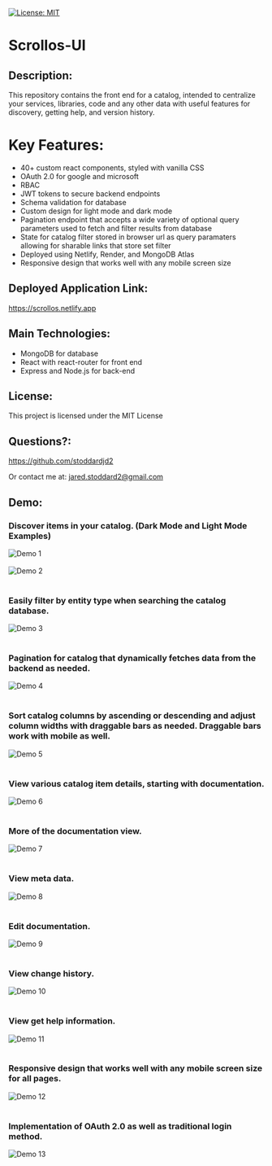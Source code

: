 [![License: MIT](https://img.shields.io/badge/License-MIT-yellow.svg)](https://opensource.org/licenses/MIT)

# Scrollos-UI

## Description: 
This repository contains the front end for a catalog, intended to centralize your services, libraries, code and any other data with useful features for discovery, getting help, and version history.
# Key Features:
- 40+ custom react components, styled with vanilla CSS
- OAuth 2.0 for google and microsoft
- RBAC
- JWT tokens to secure backend endpoints
- Schema validation for database
- Custom design for light mode and dark mode
- Pagination endpoint that accepts a wide variety of optional query parameters used to fetch and filter results from database
- State for catalog filter stored in browser url as query paramaters allowing for sharable links that store set filter
- Deployed using Netlify, Render, and MongoDB Atlas
- Responsive design that works well with any mobile screen size

## Deployed Application Link:
https://scrollos.netlify.app

## Main Technologies:
- MongoDB for database
- React with react-router for front end
- Express and Node.js for back-end

## License: 
This project is licensed under the MIT License 
## Questions?: 
https://github.com/stoddardjd2

Or contact me at: jared.stoddard2@gmail.com

## Demo:
### Discover items in your catalog. (Dark Mode and Light Mode Examples)
![Demo 1](/Scrollos-demo-images/1-v2.png?raw=true)
<br/><br/>
![Demo 2](/Scrollos-demo-images/2.png?raw=true)
<br/><br/>
### Easily filter by entity type when searching the catalog database.
![Demo 3](/Scrollos-demo-images/3-v2.png?raw=true)
<br/><br/>
### Pagination for catalog that dynamically fetches data from the backend as needed.
![Demo 4](/Scrollos-demo-images/4.png?raw=true)
<br/><br/>
### Sort catalog columns by ascending or descending and adjust column widths with draggable bars as needed. Draggable bars work with mobile as well.
![Demo 5](/Scrollos-demo-images/5.png?raw=true)
<br/><br/>
### View various catalog item details, starting with documentation.
![Demo 6](/Scrollos-demo-images/6-v2.png?raw=true)
<br/><br/>
### More of the documentation view.
![Demo 7](/Scrollos-demo-images/7.png?raw=true)
<br/><br/>
### View meta data.
![Demo 8](/Scrollos-demo-images/8.png?raw=true)
<br/><br/>

### Edit documentation.
![Demo 9](/Scrollos-demo-images/9.png?raw=true)
<br/><br/>

### View change history.
![Demo 10](/Scrollos-demo-images/10.png?raw=true)
<br/><br/>

### View get help information.
![Demo 11](/Scrollos-demo-images/11.png?raw=true)
<br/><br/>

### Responsive design that works well with any mobile screen size for all pages.
![Demo 12](/Scrollos-demo-images/12.png?raw=true)
<br/><br/>

### Implementation of OAuth 2.0 as well as traditional login method.
![Demo 13](/Scrollos-demo-images/13.png?raw=true)
<br/><br/>

